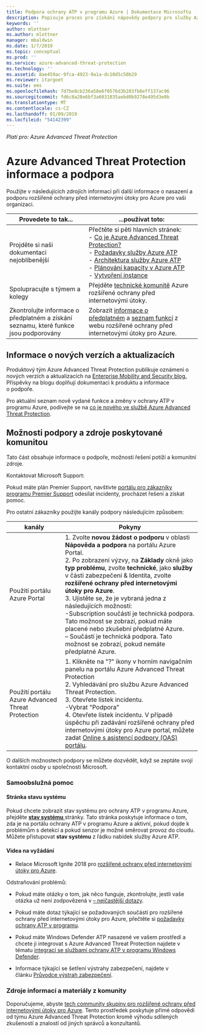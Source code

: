 ```yaml
---
title: Podpora ochrany ATP v programu Azure | Dokumentace Microsoftu
description: Popisuje proces pro získání nápovědy podpory pro služby Azure ATP.
keywords: ''
author: mlottner
ms.author: mlottner
manager: mbaldwin
ms.date: 1/7/2019
ms.topic: conceptual
ms.prod: ''
ms.service: azure-advanced-threat-protection
ms.technology: ''
ms.assetid: 8ae459ac-9fca-4923-9a1a-dc10d5c50b29
ms.reviewer: itargoet
ms.suite: ems
ms.openlocfilehash: 7d7be8cb236a58e6f0576d3b283fb8eff137ac96
ms.sourcegitcommit: fd6c8a28e6bf3a6031835aebd0b9278e495d3e0b
ms.translationtype: MT
ms.contentlocale: cs-CZ
ms.lasthandoff: 01/09/2019
ms.locfileid: "54142399"
---
```

*Platí pro: Azure Advanced Threat Protection*


# <a name="azure-advanced-threat-protection-information-and-support"></a>Azure Advanced Threat Protection informace a podpora 


Použijte v následujících zdrojích informací při další informace o nasazení a podporu rozšířené ochrany před internetovými útoky pro Azure pro vaši organizaci.

|Provedete to tak...|...používat toto:|
|----|----|
|Projděte si naši dokumentaci nejoblíbenější|Přečtěte si pěti hlavních stránek:<br>- [Co je Azure Advanced Threat Protection?](what-is-atp.md)<br>- [Požadavky služby Azure ATP](atp-prerequisites.md)<br>- [Architektura služby Azure ATP](atp-architecture.md)<br>- [Plánování kapacity v Azure ATP](atp-capacity-planning.md)<br>- [Vytvoření instance](install-atp-step1.md)|
|Spolupracujte s týmem a kolegy|Přejděte [technické komunitě](https://techcommunity.microsoft.com/t5/Azure-Advanced-Threat-Protection/bd-p/AzureAdvancedThreatProtection) Azure rozšířené ochrany před internetovými útoky.|
|Zkontrolujte informace o předplatném a získání seznamu, které funkce jsou podporovány|Zobrazit [informace o předplatném](https://www.microsoft.com/cloud-platform/azure-information-protection-pricing) a [seznam funkcí](https://www.microsoft.com/cloud-platform/azure-information-protection-features) z webu rozšířené ochrany před internetovými útoky pro Azure.|

## <a name="information-about-new-releases-and-updates"></a>Informace o nových verzích a aktualizacích

Produktový tým Azure Advanced Threat Protection publikuje oznámení o nových verzích a aktualizacích na [Enterprise Mobility and Security blog.](https://cloudblogs.microsoft.com/enterprisemobility/author/microsoft-advanced-threat-analytics-team/)
Příspěvky na blogu doplňují dokumentaci k produktu a informace o podpoře.

Pro aktuální seznam nově vydané funkce a změny v ochrany ATP v programu Azure, podívejte se na [co je nového ve službě Azure Advanced Threat Protection](atp-whats-new.md).

## <a name="support-options-and-community-resources"></a>Možnosti podpory a zdroje poskytované komunitou

Tato část obsahuje informace o podpoře, možnosti řešení potíží a komunitní zdroje.

Kontaktovat Microsoft Support:

Pokud máte plán Premier Support, navštivte [portálu pro zákazníky programu Premier Support](https://premier.microsoft.com/) odesílat incidenty, procházet řešení a získat pomoc.

Pro ostatní zákazníky použijte kanály podpory následujícím způsobem:

| kanály|Pokyny|
|------|-----|
|Použití portálu Azure Portal|1. Zvolte **novou žádost o podporu** v oblasti **Nápověda a podpora** na portálu Azure Portal. <br>2. Po zobrazení výzvy, na **Základy** okně jako **typ problému**, zvolte **technické**, jako **služby** v části zabezpečení & Identita, zvolte **rozšířené ochrany před internetovými útoky pro Azure**. <br>3. Ujistěte se, že je vybraná jedna z následujících možností:<br>-Subscription součástí je technická podpora. Tato možnost se zobrazí, pokud máte placené nebo zkušební předplatné Azure.<br>– Součástí je technická podpora. Tato možnost se zobrazí, pokud nemáte předplatné Azure.|
|Použití portálu Azure Advanced Threat Protection| 1. Klikněte na "?" ikony v horním navigačním panelu na portálu Azure Advanced Threat Protection<br>2. Vyhledávání pro službu Azure Advanced Threat Protection.<br>3. Otevřete lístek incidentu.<br>-Vybrat "Podpora"<br>4. Otevřete lístek incidentu. V případě úspěchu při zadávání rozšířené ochrany před internetovými útoky pro Azure portal, můžete zadat [Online s asistencí podpory (OAS) portálu](https://support.microsoft.com/assistedsupportproducts). |

O dalších možnostech podpory se můžete dozvědět, když se zeptáte svojí kontaktní osoby u společnosti Microsoft.

### <a name="self-help"></a>Samoobslužná pomoc

#### <a name="system-status-page"></a>Stránka stavu systému

Pokud chcete zobrazit stav systému pro ochrany ATP v programu Azure, přejděte [ **stav systému** ](https://health.atp.azure.com/) stránky. Tato stránka poskytuje informace o tom, zda je na portálu ochrany ATP v programu Azure a aktivní, pokud dojde k problémům s detekcí a pokud senzor je možné směrovat provoz do cloudu. Můžete přistupovat **stav systému** z řádku nabídek služby Azure ATP.

#### <a name="on-demand-videos"></a>Videa na vyžádání

- Relace Microsoft Ignite 2018 pro [rozšířené ochrany před internetovými útoky pro Azure](https://myignite.techcommunity.microsoft.com/sessions?t=%257B%2522from%2522%253A%25222018-09-23T08%253A00%253A00-04%253A00%2522%252C%2522to%2522%253A%25222018-09-28T19%253A00%253A00-04%253A00%2522%257D&q=azure%2520advanced%2520threat%2520protection#ignite-html-anchor).

Odstraňování problémů:

- Pokud máte otázky o tom, jak něco funguje, zkontrolujte, jestli vaše otázka už není zodpovězená v [– nejčastější dotazy](atp-technical-faq.md).

- Pokud máte dotaz týkající se požadovaných součástí pro rozšířené ochrany před internetovými útoky pro Azure, přečtěte si [požadavky ochrany ATP v programu](atp-prerequisites.md).

- Pokud máte Windows Defender ATP nasazené ve vašem prostředí a chcete ji integrovat s Azure Advanced Threat Protection najdete v tématu [integrací se službami ochrany ATP v programu Windows Defender](integrate-wd-atp.md).

- Informace týkající se šetření výstrahy zabezpečení, najdete v článku [Průvodce výstrah zabezpečení](suspicious-activity-guide.md).

### <a name="community-resources"></a>Zdroje informací a materiály z komunity

Doporučujeme, abyste [tech community skupiny pro rozšířené ochrany před internetovými útoky pro Azure](https://aka.ms/azureatpcommunity). Tento prostředek poskytuje přímé odpovědi od týmu Azure Advanced Threat Protection kromě výhodu sdílených zkušeností a znalostí od jiných správců a konzultantů.
